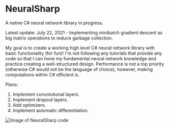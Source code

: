 # NeuralSharp

A native C# neural network library in progress.


Latest update: July 22, 2021 - Implementing minibatch gradient descent as big matrix operations to reduce garbage collection.


My goal is to create a working high level C# neural network library with basic functionality (for fun)! I'm not following any tutorials that provide any code so that I can hone my fundamental neural network knowledge and practice creating a well-structured design.
Performance is not a top priority (otherwise C# would not be the language of choice), however, making computations within C# efficient is.

Plans:

1. Implement convolutional layers.
2. Implement dropout layers.
3. Add optimizers.
4. Implement automatic differentiation.

![Image of NeuralSharp code](https://github.com/john-zhang-uoft/NeuralSharp/blob/master/NeuralSharp%20Picture.png)
